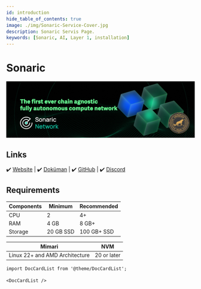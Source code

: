 ```yaml
---
id: introduction
hide_table_of_contents: true
image: ./img/Sonaric-Service-Cover.jpg
description: Sonaric Servis Page.
keywords: [Sonaric, AI, Layer 1, installation]
---
```

# Sonaric 

![Sonaric](./img/Sonaric-Service.jpg) 

## Links
 ✔️ [Website](https://sonaric.xyz/) |
 ✔️ [Doküman](https://docs.sonaric.xyz/) |
 ✔️ [GitHub](https://github.com/sonaric-network) |
 ✔️ [Discord](https://discord.gg/K75dYM5AEG)

## Requirements

| Components | Minimum | **Recommended** |
| ------------ | ------------ | ------------ |
| CPU |	2 | 4+ |
| RAM	| 4 GB | 8 GB+ |
| Storage | 20 GB SSD | 100 GB+ SSD |
 
| Mimari | NVM |
| ------------ | ------------ | 
| Linux 22+ and AMD Architecture| 20  or later |

```mdx-code-block
import DocCardList from '@theme/DocCardList';

<DocCardList />
```
